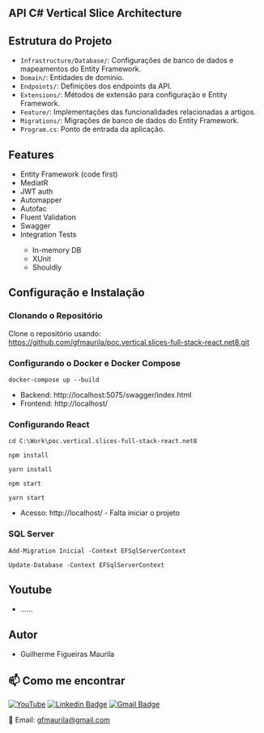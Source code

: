 
## API C# Vertical Slice Architecture
## Estrutura do Projeto

- `Infrastructure/Database/`: Configurações de banco de dados e mapeamentos do Entity Framework.
- `Domain/`: Entidades de domínio.
- `Endpoints/`: Definições dos endpoints da API.
- `Extensions/`: Métodos de extensão para configuração e Entity Framework.
- `Feature/`: Implementações das funcionalidades relacionadas a artigos.
- `Migrations/`: Migrações de banco de dados do Entity Framework.
- `Program.cs`: Ponto de entrada da aplicação.


<div>
    <h2>Features</h2>
    <ul>
        <li>Entity Framework (code first)</li>               
        <li>MediatR</li>
        <li>JWT auth</li>
        <li>Automapper</li>
        <li>Autofac</li>
        <li>Fluent Validation</li>
        <li>Swagger</li>
        <li>Integration Tests</li>
        <ul>
        <li>In-memory DB</li>
        <li>XUnit</li>
        <li>Shouldly</li>
        </ul>
    </ul>        
</div>

## Configuração e Instalação

### Clonando o Repositório
Clone o repositório usando: https://github.com/gfmaurila/poc.vertical.slices-full-stack-react.net8.git

### Configurando o Docker e Docker Compose
```
docker-compose up --build
```

- Backend: http://localhost:5075/swagger/index.html
- Frontend: http://localhost/

### Configurando React

```
cd C:\Work\poc.vertical.slices-full-stack-react.net8
```

```
npm install
```

```
yarn install
```

```
npm start
```

```
yarn start
```

- Acesso: http://localhost/ - Falta iniciar o projeto


### SQL Server

```
Add-Migration Inicial -Context EFSqlServerContext
```

```
Update-Database -Context EFSqlServerContext
```


## Youtube
- ......

## Autor

- Guilherme Figueiras Maurila

## 📫 Como me encontrar
[![YouTube](https://img.shields.io/badge/YouTube-FF0000?style=for-the-badge&logo=youtube&logoColor=white)](https://www.youtube.com/channel/UCjy19AugQHIhyE0Nv558jcQ)
[![Linkedin Badge](https://img.shields.io/badge/-Guilherme_Figueiras_Maurila-blue?style=flat-square&logo=Linkedin&logoColor=white&link=https://www.linkedin.com/in/guilherme-maurila)](https://www.linkedin.com/in/guilherme-maurila)
[![Gmail Badge](https://img.shields.io/badge/-gfmaurila@gmail.com-c14438?style=flat-square&logo=Gmail&logoColor=white&link=mailto:gfmaurila@gmail.com)](mailto:gfmaurila@gmail.com)

📧 Email: gfmaurila@gmail.com


